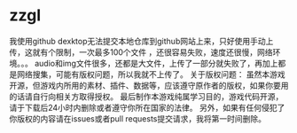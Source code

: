 # zzgl
我使用github dexktop无法提交本地仓库到github网站上来，只好使用手动上传，这就有个限制，一次最多100个文件
，还很容易失败，速度还很慢，网络环境。。。
audio和img文件很多，还都是大文件，上传了一部分就失败了，再加上都是网络搜集，可能有版权问题，所以我就不上传了。
关于版权问题：
虽然本游戏开源，但游戏内所用的素材、插件、数据等，应该遵守原作者的版权，如果你要用的话请自行向相关方取得授权。
最后制作本游戏纯属学习目的，游戏代码开源，请于下载后24小时内删除或者遵守你所在国家的法律。
另外，如果有任何侵犯了你版权的内容请在issues或者pull requests提交请求，我将第一时间删除。
